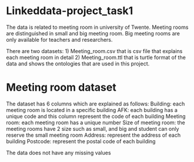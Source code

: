 # Linkeddata-project_task1

The data is related to meeting room in university of Twente. Meeting rooms are distinguished in small and big meeting room. Big meeting rooms are only available for teachers and researchers. 

There are two datasets: 1) Meeting_room.csv that is csv file that explains each meeting room in detail 2) Meeting_room.ttl that is turtle format of the data and shows the ontologies that are used in this project.

# Meeting room dataset

The dataset has 6 columns which are explained as follows:
Building: each meeting room is located in a specific building
AFK: each building has a unique code and this column represent the code of each building 
Meeting room: each meeting room has a unique number 
Size of meeting room: the meeting rooms have 2 size such as small, and big and student can only reserve the small meeting room
Address: represent the address of each building
Postcode: represent the postal code of each building 


The data does not have any missing values


